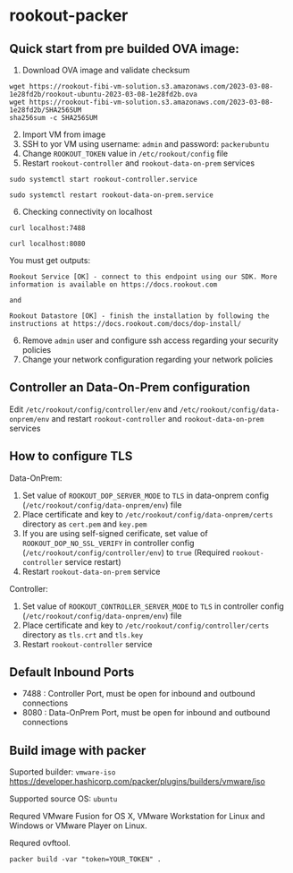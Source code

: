 # rookout-packer

## Quick start from pre builded OVA image:

1. Download OVA image and validate checksum
```
wget https://rookout-fibi-vm-solution.s3.amazonaws.com/2023-03-08-1e28fd2b/rookout-ubuntu-2023-03-08-1e28fd2b.ova
wget https://rookout-fibi-vm-solution.s3.amazonaws.com/2023-03-08-1e28fd2b/SHA256SUM
sha256sum -c SHA256SUM

```
2. Import VM from image
3. SSH to yor VM using username: `admin` and password: `packerubuntu`
4. Change `ROOKOUT_TOKEN` value in `/etc/rookout/config` file
5. Restart `rookout-controller` and `rookout-data-on-prem` services
```
sudo systemctl start rookout-controller.service

sudo systemctl restart rookout-data-on-prem.service
```
6. Checking connectivity on localhost
```
curl localhost:7488

curl localhost:8080
```
You must get outputs:
```
Rookout Service [OK] - connect to this endpoint using our SDK. More information is available on https://docs.rookout.com

and

Rookout Datastore [OK] - finish the installation by following the instructions at https://docs.rookout.com/docs/dop-install/
```
6. Remove `admin` user and configure ssh access regarding your security policies
7. Change your network configuration regarding your network policies

## Controller an Data-On-Prem configuration

Edit `/etc/rookout/config/controller/env` and `/etc/rookout/config/data-onprem/env` and restart `rookout-controller` and `rookout-data-on-prem` services

## How to configure TLS

Data-OnPrem:
1. Set value of `ROOKOUT_DOP_SERVER_MODE` to `TLS` in data-onprem config (`/etc/rookout/config/data-onprem/env`) file
2. Place certificate and key to `/etc/rookout/config/data-onprem/certs` directory as `cert.pem` and `key.pem`
3. If you are using self-signed cerificate, set value of `ROOKOUT_DOP_NO_SSL_VERIFY` in controller config (`/etc/rookout/config/controller/env`) to `true` (Required `rookout-controller` service restart)
4. Restart `rookout-data-on-prem` service 

Controller:
1. Set value of `ROOKOUT_CONTROLLER_SERVER_MODE` to `TLS` in controller config (`/etc/rookout/config/data-onprem/env`) file
2. Place certificate and key to `/etc/rookout/config/controller/certs` directory as `tls.crt` and `tls.key`
3. Restart `rookout-controller` service 

## Default Inbound Ports

- 7488 : Controller Port, must be open for inbound and outbound connections
- 8080 : Data-OnPrem Port, must be open for inbound and outbound connections

## Build image with packer

Suported builder: `vmware-iso` https://developer.hashicorp.com/packer/plugins/builders/vmware/iso

Supported source OS: `ubuntu`

Requred VMware Fusion for OS X, VMware Workstation for Linux and Windows or VMware Player on Linux.

Requred ovftool.

```
packer build -var "token=YOUR_TOKEN" .
```
 
